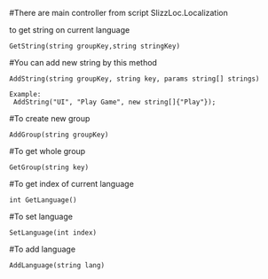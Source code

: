 #There are main controller from script SlizzLoc.Localization

to get string on current language
```
GetString(string groupKey,string stringKey) 
```

#You can add new string by this method
```
AddString(string groupKey, string key, params string[] strings)

Example:
 AddString("UI", "Play Game", new string[]{"Play"});
```

#To create new group
```
AddGroup(string groupKey)
```

#To get whole group
```
GetGroup(string key)
```
#To get index of current language
```
int GetLanguage()
```

#To set language
```
SetLanguage(int index)
```

#To add language
```
AddLanguage(string lang)
```
